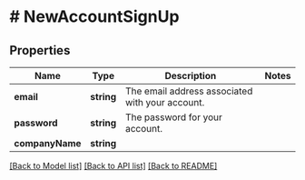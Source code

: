 # # NewAccountSignUp

## Properties

Name | Type | Description | Notes
------------ | ------------- | ------------- | -------------
**email** | **string** | The email address associated with your account. | 
**password** | **string** | The password for your account. | 
**companyName** | **string** |  | 

[[Back to Model list]](../../README.md#documentation-for-models) [[Back to API list]](../../README.md#documentation-for-api-endpoints) [[Back to README]](../../README.md)


